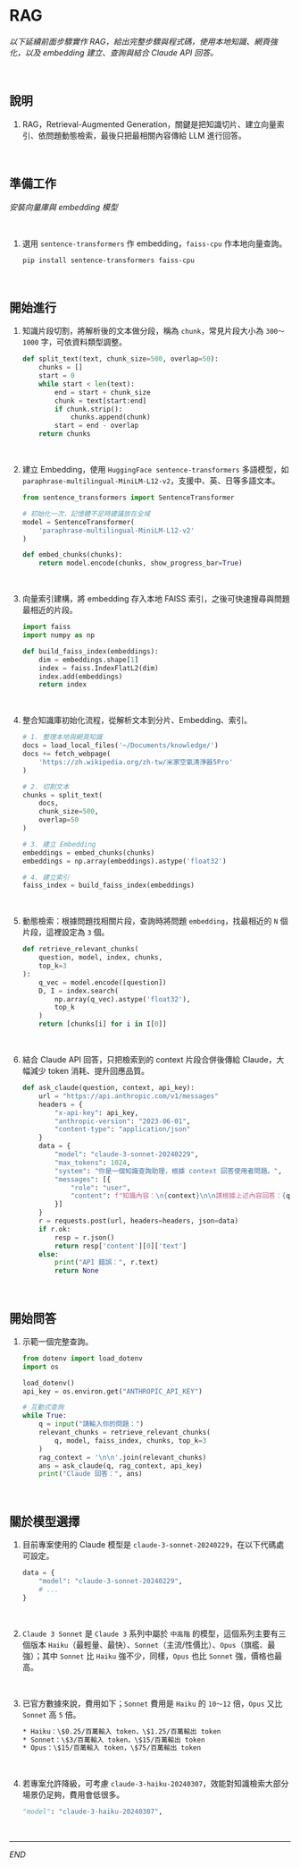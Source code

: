 # RAG

_以下延續前面步驟實作 RAG，給出完整步驟與程式碼，使用本地知識、網頁強化，以及 embedding 建立、查詢與結合 Claude API 回答。_

<br>

## 說明

1. RAG，Retrieval-Augmented Generation，關鍵是把知識切片、建立向量索引、依問題動態檢索，最後只把最相關內容傳給 LLM 進行回答。

<br>

## 準備工作

_安裝向量庫與 embedding 模型_

<br>

1. 選用 `sentence-transformers` 作 embedding，`faiss-cpu` 作本地向量查詢。

    ```bash
    pip install sentence-transformers faiss-cpu
    ```

<br>

## 開始進行

1. 知識片段切割，將解析後的文本做分段，稱為 `chunk`，常見片段大小為 `300～1000` 字，可依資料類型調整。

    ```python
    def split_text(text, chunk_size=500, overlap=50):
        chunks = []
        start = 0
        while start < len(text):
            end = start + chunk_size
            chunk = text[start:end]
            if chunk.strip():
                chunks.append(chunk)
            start = end - overlap
        return chunks
    ```

<br>

2. 建立 Embedding，使用 `HuggingFace sentence-transformers` 多語模型，如 `paraphrase-multilingual-MiniLM-L12-v2`，支援中、英、日等多語文本。

    ```python
    from sentence_transformers import SentenceTransformer

    # 初始化一次，記憶體不足時建議放在全域
    model = SentenceTransformer(
        'paraphrase-multilingual-MiniLM-L12-v2'
    )

    def embed_chunks(chunks):
        return model.encode(chunks, show_progress_bar=True)
    ```

<br>

3. 向量索引建構，將 embedding 存入本地 FAISS 索引，之後可快速搜尋與問題最相近的片段。

    ```python
    import faiss
    import numpy as np

    def build_faiss_index(embeddings):
        dim = embeddings.shape[1]
        index = faiss.IndexFlatL2(dim)
        index.add(embeddings)
        return index
    ```

<br>

4. 整合知識庫初始化流程，從解析文本到分片、Embedding、索引。

    ```python
    # 1. 整理本地與網頁知識
    docs = load_local_files('~/Documents/knowledge/')
    docs += fetch_webpage(
        'https://zh.wikipedia.org/zh-tw/米家空氣清淨器5Pro'
    )

    # 2. 切割文本
    chunks = split_text(
        docs, 
        chunk_size=500, 
        overlap=50
    )

    # 3. 建立 Embedding
    embeddings = embed_chunks(chunks)
    embeddings = np.array(embeddings).astype('float32')

    # 4. 建立索引
    faiss_index = build_faiss_index(embeddings)
    ```

<br>

5. 動態檢索：根據問題找相關片段，查詢時將問題 `embedding`，找最相近的 `N` 個片段，這裡設定為 `3` 個。

    ```python
    def retrieve_relevant_chunks(
        question, model, index, chunks,
        top_k=3
    ):
        q_vec = model.encode([question])
        D, I = index.search(
            np.array(q_vec).astype('float32'),
            top_k
        )
        return [chunks[i] for i in I[0]]
    ```

<br>

6. 結合 Claude API 回答，只把檢索到的 context 片段合併後傳給 Claude，大幅減少 token 消耗、提升回應品質。

    ```python
    def ask_claude(question, context, api_key):
        url = "https://api.anthropic.com/v1/messages"
        headers = {
            "x-api-key": api_key,
            "anthropic-version": "2023-06-01",
            "content-type": "application/json"
        }
        data = {
            "model": "claude-3-sonnet-20240229",
            "max_tokens": 1024,
            "system": "你是一個知識查詢助理，根據 context 回答使用者問題。",
            "messages": [{
                "role": "user",
                "content": f"知識內容：\n{context}\n\n請根據上述內容回答：{question}"
            }]
        }
        r = requests.post(url, headers=headers, json=data)
        if r.ok:
            resp = r.json()
            return resp['content'][0]['text']
        else:
            print("API 錯誤：", r.text)
            return None
    ```

<br>

## 開始問答

1. 示範一個完整查詢。

    ```python
    from dotenv import load_dotenv
    import os

    load_dotenv()
    api_key = os.environ.get("ANTHROPIC_API_KEY")

    # 互動式查詢
    while True:
        q = input("請輸入你的問題：")
        relevant_chunks = retrieve_relevant_chunks(
            q, model, faiss_index, chunks, top_k=3
        )
        rag_context = '\n\n'.join(relevant_chunks)
        ans = ask_claude(q, rag_context, api_key)
        print("Claude 回答：", ans)
    ```

<br>

## 關於模型選擇

1. 目前專案使用的 Claude 模型是 `claude-3-sonnet-20240229`，在以下代碼處可設定。

    ```python
    data = {
        "model": "claude-3-sonnet-20240229",
        # ...
    }
    ```

<br>

2. `Claude 3 Sonnet` 是 `Claude 3` 系列中屬於 `中高階` 的模型，這個系列主要有三個版本 `Haiku`（最輕量、最快）、`Sonnet`（主流/性價比）、`Opus`（旗艦、最強）；其中 `Sonnet` 比 `Haiku` 強不少，同樣，`Opus` 也比 `Sonnet` 強，價格也最高。

<br>

3. 已官方數據來說，費用如下；`Sonnet` 費用是 `Haiku` 的 `10～12` 倍，`Opus` 又比 `Sonnet` 高 `5` 倍。

    ```bash
    * Haiku：\$0.25/百萬輸入 token，\$1.25/百萬輸出 token
    * Sonnet：\$3/百萬輸入 token，\$15/百萬輸出 token
    * Opus：\$15/百萬輸入 token，\$75/百萬輸出 token
    ```

<br>

4. 若專案允許降級，可考慮 `claude-3-haiku-20240307`，效能對知識檢索大部分場景仍足夠，費用會低很多。

    ```python
    "model": "claude-3-haiku-20240307",
    ```

<br>

___

_END_